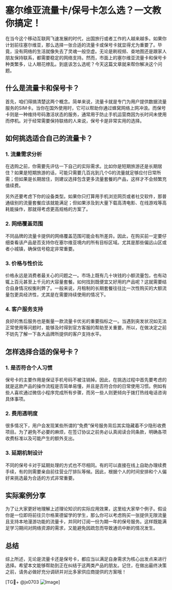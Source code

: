# 塞尔维亚流量卡/保号卡怎么选？一文教你搞定！

在当今这个移动互联网飞速发展的时代，出国旅行或者工作的人越来越多。如果你计划前往塞尔维亚，那么选择一张合适的流量卡或保号卡就显得尤为重要了。毕竟，没有网络的生活就像失去了灵魂一般空虚。无论是刷视频、查地图还是跟家人朋友保持联系，都需要稳定的网络支持。然而，市面上的塞尔维亚流量卡和保号卡种类繁多，让人眼花缭乱。到底该怎么选呢？今天这篇文章就来帮你解决这个问题。

## 什么是流量卡和保号卡？

首先，咱们得搞清楚这两个概念。简单来说，流量卡就是专门为用户提供数据流量服务的SIM卡。当你在国外使用时，它可以帮助你通过蜂窝网络上网冲浪。而保号卡则是一种维持号码激活状态的服务，通常用于防止手机运营商因为长时间未使用而停机。对于经常需要保持联络的人来说，保号卡是非常实用的选择。

## 如何挑选适合自己的流量卡？

### 1. 流量需求分析

在选购之前，你需要先评估一下自己的实际需求。比如你是短期旅游还是长期居住？如果是短期旅游的话，可能只需要几百兆到几个G的流量就足够应付日常所需；但如果是长期居住，则建议选择包含更多流量套餐的产品，这样才不会频繁充值续费。

另外还要考虑下你的设备类型。如果你只打算用手机浏览网页或者社交软件，那普通级别的流量套餐应该就能满足；但如果涉及到大量下载高清电影、在线游戏等高耗能操作，那就得考虑更高规格的方案了。

### 2. 网络覆盖范围

不同品牌的流量卡提供的网络覆盖范围可能会有所差异。因此，在购买前一定要仔细查看该产品是否支持你在塞尔维亚境内的所有目标区域。尤其是那些偏远山区或者小城镇，确保信号稳定非常重要。

### 3. 价格与性价比

价格永远是消费者最关心的问题之一。市场上既有几十块钱的小额流量包，也有动辄上百元甚至上千元的大容量套餐。如何找到既便宜又好用的产品呢？这就需要结合自身情况权衡利弊了。一般来说，月租制的长期套餐往往比一次性购买的大额流量包更具经济性，尤其是在需要持续使用的情况下。

### 4. 客户服务支持

良好的售后服务也是衡量一款流量卡优劣的重要指标之一。当遇到突发状况如无法正常使用等问题时，能够及时得到官方客服的帮助至关重要。所以，在做决定之前不妨先了解一下各大品牌所提供的客户支持水平。

## 怎样选择合适的保号卡？

### 1. 是否符合个人习惯

保号卡的主要作用是保证手机号码不被注销掉。因此，在挑选过程中首先要考虑的就是这款产品的操作流程是否简单易懂，并且是否符合你的日常使用习惯。例如有些人喜欢通过微信小程序完成所有步骤，而另一些人则更倾向于拨打热线电话咨询具体事项。

### 2. 费用透明度

很多情况下，用户会发现某些所谓的“免费”保号服务背后其实隐藏着不少隐形收费项目。为了避免不必要的麻烦，在签订协议之前务必认真阅读合同条款，明确各项收费标准以及可能产生的额外支出。

### 3. 延期机制设计

不同的保号卡对于延期处理的方式也不尽相同。有的可以直接在线上自助办理续费手续，有的则需要亲自前往营业厅排队等候。因此，根据个人的时间安排和个人偏好来挑选最为合适的方式非常重要。

## 实际案例分享

为了让大家更好地理解上述理论知识的实际应用效果，这里给大家举个例子。假设你是一位即将前往贝尔格莱德留学的学生，那么你可以考虑购买一张提供无限流量且支持本地漫游功能的流量卡，并同时订阅一份为期一年的保号服务。这样既能满足学习期间对网络资源的需求，又能避免因疏忽而导致通讯中断的情况发生。

## 总结

综上所述，无论是流量卡还是保号卡，都应当以满足自身需求为核心出发点来进行选择。希望本文能够帮助到正在纠结于这两类产品的朋友。记住，在做出最终决策之前，请务必做好充分调研并对比多家供应商提供的方案哦！

[TG💪+ @jx0703 ![Image](https://github.com/user-attachments/assets/dbca1d08-cadb-493c-b0ec-ad6f7a83f270)]